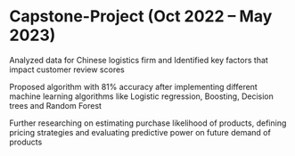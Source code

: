 # Capstone-Project (Oct 2022 – May 2023)
Analyzed data for Chinese logistics firm and Identified key factors that impact customer review scores

Proposed algorithm with 81% accuracy after implementing different machine learning algorithms like Logistic regression, Boosting, Decision trees and Random Forest

Further researching on estimating purchase likelihood of products, defining pricing strategies and evaluating predictive power on future demand of products
